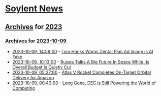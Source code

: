# [Soylent News](../../../README.md)

## [Archives](../../index.md) for [2023](../index.md)

### [Archives](../../index.md) for [2023-10-09](index.md)

* [2023-10-09, 14:59:00](https://soylentnews.org/article.pl?sid=23/10/08/226255&from=rss) - [Tom Hanks Warns Dental Plan Ad Image is AI Fake](https://soylentnews.org/article.pl?sid=23/10/08/226255&from=rss)
* [2023-10-09, 10:13:00](https://soylentnews.org/article.pl?sid=23/10/08/2155239&from=rss) - [Russia Talks A Big Future In Space While Its Overall Budget Is Quietly Cut](https://soylentnews.org/article.pl?sid=23/10/08/2155239&from=rss)
* [2023-10-09, 05:27:00](https://soylentnews.org/article.pl?sid=23/10/08/1418224&from=rss) - [Atlas V Rocket Completes On-Target Orbital Delivery for Amazon](https://soylentnews.org/article.pl?sid=23/10/08/1418224&from=rss)
* [2023-10-09, 00:43:00](https://soylentnews.org/article.pl?sid=23/10/08/1415221&from=rss) - [Long Gone, DEC is Still Powering the World of Computing](https://soylentnews.org/article.pl?sid=23/10/08/1415221&from=rss)
